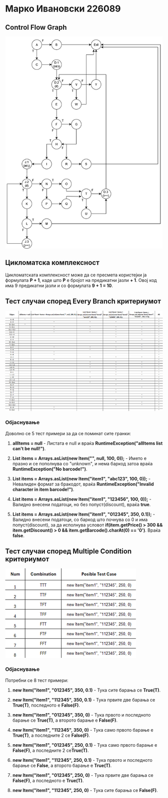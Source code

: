 # Марко Ивановски 226089

## Control Flow Graph
![Graph](https://github.com/Marko-Ivanovski/SI_2024_lab2_226089/blob/master/Graph.png)
## Цикломатска комплексност
Цикломатската комплексност може да се пресмета користејки ја формулата <b>P + 1</b>, каде што <b>P</b> е бројот на предикатни јазли <b>+ 1</b>. Овој код има 9 предикатни јазли и со формулата <b>9 + 1 = 10</b>.
## Тест случаи според Every Branch критериумот
![Graph](https://github.com/Marko-Ivanovski/SI_2024_lab2_226089/blob/master/TestCases1.png)
### Објаснување
Доволно се 5 тест примери за да се поминат сите гранки:
<ol>
  <li>
    <p><b>allItems = null</b> - Листата е null и враќа <b>RuntimeException("allItems list can't be null!")</b>.</p>
  </li>
  <li>
    <p><b>List<Item> items = Arrays.asList(new Item("", null, 100, 0));</b> - Името е празно и се пополнува со "unknown", и нема баркод затоа враќа <b>RuntimeException("No barcode!")</b>.</p>
  </li>
  <li>
    <p><b>List<Item> items = Arrays.asList(new Item("item1", "abc123", 100, 0));</b> - Невалиден формат за бракодот, враќа <b>RuntimeException("Invalid character in item barcode!")</b>.</p>
  </li>
  <li>
    <p><b>List<Item> items = Arrays.asList(new Item("item1", "123456", 100, 0));</b> - Валидно внесени податоци, но без попуст(discount), враќа <b>true</b>.</p>
  </li>
  <li>
    <p><b>List<Item> items = Arrays.asList(new Item("item1", "012345", 350, 0.1));</b> - Валидно внесени податоци, со баркод што почнува со 0 и има попуст(discount), за да исполнува условот <b>if(item.getPrice() > 300 && item.getDiscount() > 0 && item.getBarcode().charAt(0) == '0')</b>. Враќа <b>false</b>.</p>
  </li>
</ol>
      
## Тест случаи според Multiple Condition критериумот
![Graph](https://github.com/Marko-Ivanovski/SI_2024_lab2_226089/blob/master/TestCases2.png)
### Објаснување
Потребни се 8 тест примери:
<ol>
  <li>
    <p><b>new Item("item1", "012345", 350, 0.1)</b> - Тука сите барања се <b>True(T)</b>.</p>
  </li>
  <li>
    <p><b>new Item("item1", "112345", 350, 0.1)</b> - Тука првите две барања се <b>True(T)</b>, последното е <b>False(F)</b>.</p>
  </li>
  <li>
    <p><b>new Item("item1", "012345", 350, 0)</b> - Тука првото и последното барање се <b>True(T)</b>, а второто барање е <b>False(F)</b>.</p>
  </li>
  <li>
    <p><b>new Item("item1", "112345", 350, 0)</b> - Тука само првото барање е <b>True(T)</b>, а последните 2 се <b>False(F)</b>.</p>
  </li>
  <li>
    <p><b>new Item("item1", "012345", 250, 0.1)</b> - Тука само првото барање е <b>False(F)</b>, а последните 2 се<b>True(T)</b>.</p>
  </li>
    <li>
    <p><b>new Item("item1", "112345", 250, 0.1)</b> - Тука првото и последното барање се <b>False</b>, а второто барање е <b>True(T)</b>.</p>
  </li>
  <li>
    <p><b>new Item("item1", "012345", 250, 0)</b> - Тука првите две барања се <b>False(F)</b>, а последното е <b>True(T)</b>.</p>
  </li>
  <li>
    <p><b>new Item("item1", "112345", 250, 0)</b> - Тука сите барања се <b>False(F)</b>.</p>
  </li>
</ol>
